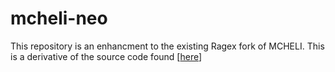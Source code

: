 # mcheli-neo

This repository is an enhancment to the existing Ragex fork of MCHELI. This is a derivative of the source code found [[here]((https://github.com/RagexPrince683/MCH-mocmaster))] 

